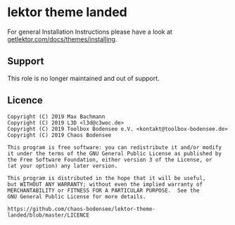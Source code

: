  lektor theme landed
=====================

For general Installation Instructions please have a look at [getlektor.com/docs/themes/installing](https://www.getlektor.com/docs/themes/installing/).

 Support
---------
This role is no longer maintained and out of support.


 Licence
-----------
```
Copyright (C) 2019 Max Bachmann
Copyright (C) 2019 L3D <l3d@c3woc.de>
Copyright (C) 2019 Toolbox Bodensee e.V. <kontakt@toolbox-bodensee.de>
Copyright (C) 2019 Chaos Bodensee

This program is free software: you can redistribute it and/or modify
it under the terms of the GNU General Public License as published by
the Free Software Foundation, either version 3 of the License, or
(at your option) any later version.

This program is distributed in the hope that it will be useful,
but WITHOUT ANY WARRANTY; without even the implied warranty of
MERCHANTABILITY or FITNESS FOR A PARTICULAR PURPOSE.  See the
GNU General Public License for more details.

https://github.com/chaos-bodensee/lektor-theme-landed/blob/master/LICENCE
```
